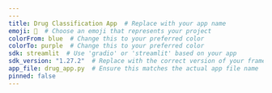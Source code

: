 ```yaml
---
---
title: Drug Classification App  # Replace with your app name
emoji: 🚀  # Choose an emoji that represents your project
colorFrom: blue  # Change this to your preferred color
colorTo: purple  # Change this to your preferred color
sdk: streamlit  # Use 'gradio' or 'streamlit' based on your app
sdk_version: "1.27.2"  # Replace with the correct version of your framework
app_file: drug_app.py  # Ensure this matches the actual app file name
pinned: false
---
```

